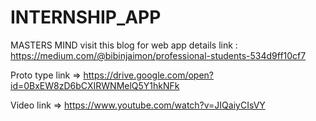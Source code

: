 # INTERNSHIP_APP
MASTERS MIND
visit this blog for web app details
link : https://medium.com/@bibinjaimon/professional-students-534d9ff10cf7

Proto type link => https://drive.google.com/open?id=0BxEW8zD6bCXIRWNMelQ5Y1hkNFk

Video link => https://www.youtube.com/watch?v=JIQaiyCIsVY
